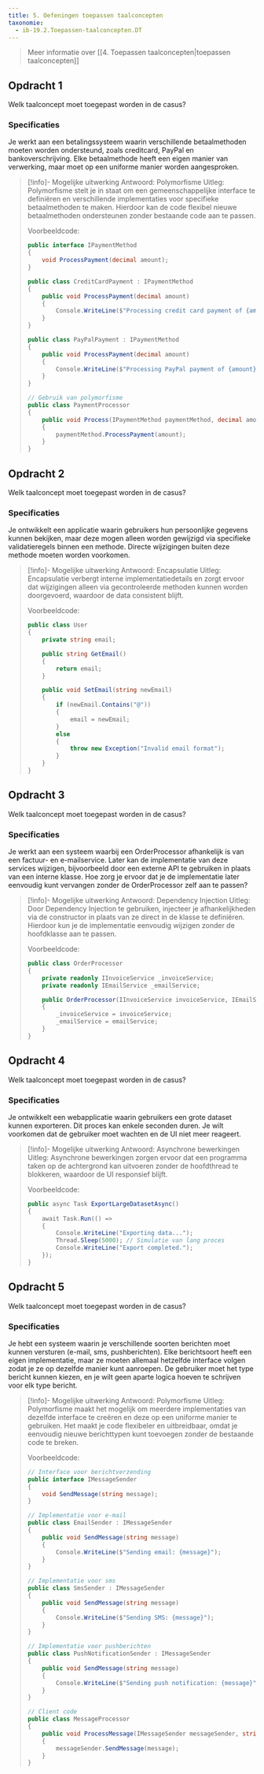 ```yaml
---
title: 5. Oefeningen toepassen taalconcepten
taxonomie:
  - ib-19.2.Toepassen-taalconcepten.DT
---
```


> Meer informatie over [[4. Toepassen taalconcepten|toepassen taalconcepten]]

## Opdracht 1
Welk taalconcept moet toegepast worden in de casus?

### Specificaties
Je werkt aan een betalingssysteem waarin verschillende betaalmethoden moeten worden ondersteund, zoals creditcard, PayPal en bankoverschrijving. Elke betaalmethode heeft een eigen manier van verwerking, maar moet op een uniforme manier worden aangesproken.

> [!info]- Mogelijke uitwerking
> Antwoord: Polymorfisme
> Uitleg: Polymorfisme stelt je in staat om een gemeenschappelijke interface te definiëren en verschillende implementaties voor specifieke betaalmethoden te maken. Hierdoor kan de code flexibel nieuwe betaalmethoden ondersteunen zonder bestaande code aan te passen.
>
> Voorbeeldcode:
> ``` csharp
> public interface IPaymentMethod 
> {
>     void ProcessPayment(decimal amount);
> }
> 
> public class CreditCardPayment : IPaymentMethod 
> {
>     public void ProcessPayment(decimal amount) 
>     {
>         Console.WriteLine($"Processing credit card payment of {amount}");
>     }
> }
> 
> public class PayPalPayment : IPaymentMethod 
> {
>     public void ProcessPayment(decimal amount) 
>     {
>         Console.WriteLine($"Processing PayPal payment of {amount}");
>     }
> }
> 
> // Gebruik van polymorfisme
> public class PaymentProcessor
> {
>     public void Process(IPaymentMethod paymentMethod, decimal amount)
>     {
>         paymentMethod.ProcessPayment(amount);
>     }
> }
> ```

## Opdracht 2
Welk taalconcept moet toegepast worden in de casus?

### Specificaties
Je ontwikkelt een applicatie waarin gebruikers hun persoonlijke gegevens kunnen bekijken, maar deze mogen alleen worden gewijzigd via specifieke validatieregels binnen een methode. Directe wijzigingen buiten deze methode moeten worden voorkomen.

> [!info]- Mogelijke uitwerking
> Antwoord: Encapsulatie
> Uitleg: Encapsulatie verbergt interne implementatiedetails en zorgt ervoor dat wijzigingen alleen via gecontroleerde methoden kunnen worden doorgevoerd, waardoor de data consistent blijft.
>
> Voorbeeldcode:
> ``` csharp
> public class User 
> {
>     private string email;
> 
>     public string GetEmail() 
>     {
>         return email;
>     }
> 
>     public void SetEmail(string newEmail) 
>     {
>         if (newEmail.Contains("@")) 
>         {
>             email = newEmail;
>         }
>         else 
>         {
>             throw new Exception("Invalid email format");
>         }
>     }
> }

## Opdracht 3
Welk taalconcept moet toegepast worden in de casus?

### Specificaties
Je werkt aan een systeem waarbij een OrderProcessor afhankelijk is van een factuur- en e-mailservice. Later kan de implementatie van deze services wijzigen, bijvoorbeeld door een externe API te gebruiken in plaats van een interne klasse. Hoe zorg je ervoor dat je de implementatie later eenvoudig kunt vervangen zonder de OrderProcessor zelf aan te passen?

> [!info]- Mogelijke uitwerking
> Antwoord: Dependency Injection
> Uitleg: Door Dependency Injection te gebruiken, injecteer je afhankelijkheden via de constructor in plaats van ze direct in de klasse te definiëren. Hierdoor kun je de implementatie eenvoudig wijzigen zonder de hoofdklasse aan te passen.
>
> Voorbeeldcode:
> ``` csharp
> public class OrderProcessor
> {
>     private readonly IInvoiceService _invoiceService;
>     private readonly IEmailService _emailService;
> 
>     public OrderProcessor(IInvoiceService invoiceService, IEmailService emailService)
>     {
>         _invoiceService = invoiceService;
>         _emailService = emailService;
>     }
> }

## Opdracht 4
Welk taalconcept moet toegepast worden in de casus?

### Specificaties
Je ontwikkelt een webapplicatie waarin gebruikers een grote dataset kunnen exporteren. Dit proces kan enkele seconden duren. Je wilt voorkomen dat de gebruiker moet wachten en de UI niet meer reageert.

> [!info]- Mogelijke uitwerking
> Antwoord: Asynchrone bewerkingen
> Uitleg: Asynchrone bewerkingen zorgen ervoor dat een programma taken op de achtergrond kan uitvoeren zonder de hoofdthread te blokkeren, waardoor de UI responsief blijft.
>
> Voorbeeldcode:
> ``` csharp
> public async Task ExportLargeDatasetAsync()
> {
>     await Task.Run(() =>
>     {
>         Console.WriteLine("Exporting data...");
>         Thread.Sleep(5000); // Simulatie van lang proces
>         Console.WriteLine("Export completed.");
>     });
> }

## Opdracht 5
Welk taalconcept moet toegepast worden in de casus?

### Specificaties
Je hebt een systeem waarin je verschillende soorten berichten moet kunnen versturen (e-mail, sms, pushberichten). Elke berichtsoort heeft een eigen implementatie, maar ze moeten allemaal hetzelfde interface volgen zodat je ze op dezelfde manier kunt aanroepen. De gebruiker moet het type bericht kunnen kiezen, en je wilt geen aparte logica hoeven te schrijven voor elk type bericht.

> [!info]- Mogelijke uitwerking
> Antwoord: Polymorfisme
> Uitleg: Polymorfisme maakt het mogelijk om meerdere implementaties van dezelfde interface te creëren en deze op een uniforme manier te gebruiken. Het maakt je code flexibeler en uitbreidbaar, omdat je eenvoudig nieuwe berichttypen kunt toevoegen zonder de bestaande code te breken.
>
> Voorbeeldcode:
> ``` csharp
> // Interface voor berichtverzending
> public interface IMessageSender
> {
>     void SendMessage(string message);
> }
> 
> // Implementatie voor e-mail
> public class EmailSender : IMessageSender
> {
>     public void SendMessage(string message)
>     {
>         Console.WriteLine($"Sending email: {message}");
>     }
> }
> 
> // Implementatie voor sms
> public class SmsSender : IMessageSender
> {
>     public void SendMessage(string message)
>     {
>         Console.WriteLine($"Sending SMS: {message}");
>     }
> }
> 
> // Implementatie voor pushberichten
> public class PushNotificationSender : IMessageSender
> {
>     public void SendMessage(string message)
>     {
>         Console.WriteLine($"Sending push notification: {message}");
>     }
> }
> 
> // Client code
> public class MessageProcessor
> {
>     public void ProcessMessage(IMessageSender messageSender, string message)
>     {
>         messageSender.SendMessage(message);
>     }
> }